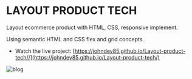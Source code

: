 # LAYOUT PRODUCT TECH

Layout ecommerce product with HTML, CSS, responsive implement.

Using semantic HTML and CSS flex and grid concepts.

-  Watch the live project:   [https://johndev85.github.io/Layout-product-tech//](https://johndev85.github.io/Layout-product-tech/)

![blog](https://repository-images.githubusercontent.com/275497442/ea6d6a80-c074-11ea-8b94-c256571d6a11 "tech")